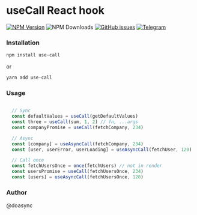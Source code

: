 # useCall React hook

[![NPM Version][npm-image]][npm-url] ![NPM Downloads][downloads-image] [![GitHub issues][issues-image]][issues-url] [![Telegram][telegram-image]][telegram-url]

[npm-image]: https://img.shields.io/npm/v/use-call.svg
[npm-url]: https://www.npmjs.com/package/use-call
[downloads-image]: https://img.shields.io/npm/dw/use-call.svg
[issues-image]: https://img.shields.io/github/issues/doasync/use-call.svg
[issues-url]: https://github.com/doasync/use-call/issues
[telegram-image]: http://i.imgur.com/WANXk3d.png
[telegram-url]: https://t.me/doasync

### Installation

```bash
npm install use-call
```
or
```bash
yarn add use-call
```

### Usage

```js

  // Sync
  const defaultValues = useCall(getDefaultValues)
  const three = useCall(sum, 1, 2) // fn, ...args
  const companyPromise = useCall(fetchCompany, 234)

  // Async
  const [company] = useAsyncCall(fetchCompany, 234)
  const [user, userError, userLoading] = useAsyncCall(fetchUser, 120)

  // Call once
  const fetchUsersOnce = once(fetchUsers) // not in render
  const usersPromise = useCall(fetchUsersOnce, 234)
  const [users] = useAsyncCall(fetchUsersOnce, 120)
```

### Author
@doasync
